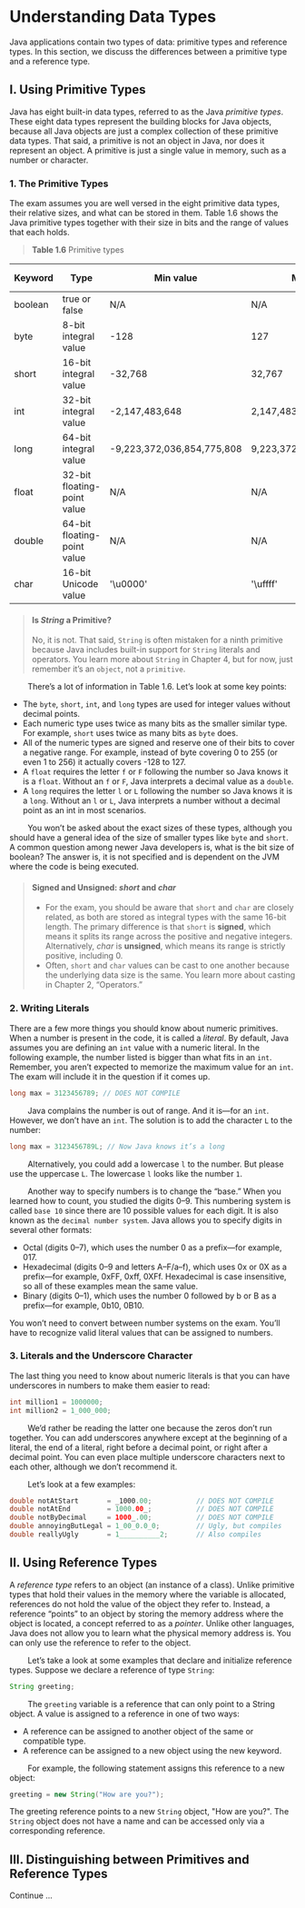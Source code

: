 # Understanding Data Types

Java applications contain two types of data: primitive types and reference types. In this 
section, we discuss the differences between a primitive type and a reference type.

## I. Using Primitive Types

Java has eight built-in data types, referred to as the Java _primitive types_. These eight data
types represent the building blocks for Java objects, because all Java objects are just a 
complex collection of these primitive data types. That said, a primitive is not an object in Java,
nor does it represent an object. A primitive is just a single value in memory, such as a number
or character.

### 1. The Primitive Types

The exam assumes you are well versed in the eight primitive data types, their relative sizes,
and what can be stored in them. Table 1.6 shows the Java primitive types together with their
size in bits and the range of values that each holds.

> **Table 1.6** Primitive types

|Keyword|Type|Min value|Max value|Default value| Example |
|-------|----|---------|---------|-------------|---------|
|boolean|true or false|N/A|N/A|false| true    |
|byte|8-bit integral value|-128|127|0| 123     |
|short|16-bit integral value|-32,768|32,767|0| 123     |
|int|32-bit integral value|-2,147,483,648|2,147,483,647|0| 123     |
|long|64-bit integral value|-9,223,372,036,854,775,808|9,223,372,036,854,775,807|0L| 123L    |
|float|32-bit floating-point value|N/A|N/A|0.0f| 123.45f |
|double|64-bit floating-point value|N/A|N/A|0.0d| 123.456 |
|char|16-bit Unicode value|'\u0000'|'\uffff'|'\u0000'| 'a'     |

> #### Is _String_ a Primitive?
> No, it is not. That said, `String` is often mistaken for a ninth primitive because Java
includes built-in support for `String` literals and operators. You learn more about `String` in
Chapter 4, but for now, just remember it’s an `object`, not a `primitive`.

&emsp;&emsp;
There’s a lot of information in Table 1.6. Let’s look at some key points:
- The `byte`, `short`, `int`, and `long` types are used for integer values without decimal points.
- Each numeric type uses twice as many bits as the smaller similar type. For example,
`short` uses twice as many bits as `byte` does.
- All of the numeric types are signed and reserve one of their bits to cover a negative
range. For example, instead of byte covering 0 to 255 (or even 1 to 256) it actually
covers -128 to 127.
- A `float` requires the letter `f` or `F` following the number so Java knows it is a `float`.
Without an `f` or `F`, Java interprets a decimal value as a `double`.
- A `long` requires the letter `l` or `L` following the number so Java knows it is a `long`.
Without an `l` or `L`, Java interprets a number without a decimal point as an int in most
scenarios.

&emsp;&emsp;
You won’t be asked about the exact sizes of these types, although you should have a 
general idea of the size of smaller types like `byte` and `short`. A common question among newer
Java developers is, what is the bit size of boolean? The answer is, it is not specified and is
dependent on the JVM where the code is being executed.

> #### Signed and Unsigned: _short_ and _char_
> - For the exam, you should be aware that `short` and `char` are closely related, as both are
stored as integral types with the same 16-bit length. The primary difference is that `short`
is **signed**, which means it splits its range across the positive and negative integers. 
Alternatively, _char_ is **unsigned**, which means its range is strictly positive, including 0.
> - Often, `short` and `char` values can be cast to one another because the underlying data size
is the same. You learn more about casting in Chapter 2, “Operators.”

### 2. Writing Literals
There are a few more things you should know about numeric primitives. When a number is
present in the code, it is called a _literal_. By default, Java assumes you are defining an `int` value
with a numeric literal. In the following example, the number listed is bigger than what fits in
an `int`. Remember, you aren’t expected to memorize the maximum value for an `int`. The exam
will include it in the question if it comes up.

```java
long max = 3123456789; // DOES NOT COMPILE
```

&emsp;&emsp;
Java complains the number is out of range. And it is—for an `int`. However, we don’t
have an `int`. The solution is to add the character `L` to the number:

```java
long max = 3123456789L; // Now Java knows it’s a long
```

&emsp;&emsp;
Alternatively, you could add a lowercase `l` to the number. But please use the uppercase `L`.
The lowercase `l` looks like the number `1`. <br />

&emsp;&emsp;
Another way to specify numbers is to change the “base.” When you learned how to count,
you studied the digits 0–9. This numbering system is called `base 10` since there are 10 
possible values for each digit. It is also known as the `decimal number system`. Java allows you to
specify digits in several other formats:

- Octal (digits 0–7), which uses the number 0 as a prefix—for example, 017.
- Hexadecimal (digits 0–9 and letters A–F/a–f), which uses 0x or 0X as a prefix—for
example, 0xFF, 0xff, 0XFf. Hexadecimal is case insensitive, so all of these examples
mean the same value.
- Binary (digits 0–1), which uses the number 0 followed by b or B as a prefix—for
example, 0b10, 0B10.

You won’t need to convert between number systems on the exam. You’ll have to 
recognize valid literal values that can be assigned to numbers.

### 3. Literals and the Underscore Character
The last thing you need to know about numeric literals is that you can have underscores in
numbers to make them easier to read:

```java
int million1 = 1000000;
int million2 = 1_000_000;
```

&emsp;&emsp;
We’d rather be reading the latter one because the zeros don’t run together. You can add
underscores anywhere except at the beginning of a literal, the end of a literal, right before a
decimal point, or right after a decimal point. You can even place multiple underscore 
characters next to each other, although we don’t recommend it. <br />

&emsp;&emsp;
Let’s look at a few examples:

```java
double notAtStart       = _1000.00;           // DOES NOT COMPILE
double notAtEnd         = 1000.00_;           // DOES NOT COMPILE
double notByDecimal     = 1000_.00;           // DOES NOT COMPILE
double annoyingButLegal = 1_00_0.0_0;         // Ugly, but compiles
double reallyUgly       = 1__________2;       // Also compiles
```

## II. Using Reference Types
A _reference type_ refers to an object (an instance of a class). Unlike primitive types that hold
their values in the memory where the variable is allocated, references do not hold the value
of the object they refer to. Instead, a reference “points” to an object by storing the memory
address where the object is located, a concept referred to as a _pointer_. Unlike other 
languages, Java does not allow you to learn what the physical memory address is. You can only
use the reference to refer to the object. <br />

&emsp;&emsp;
Let’s take a look at some examples that declare and initialize reference types. Suppose we
declare a reference of type `String`:

```java
String greeting;
```

&emsp;&emsp;
The `greeting` variable is a reference that can only point to a String object. A value is
assigned to a reference in one of two ways:

- A reference can be assigned to another object of the same or compatible type.
- A reference can be assigned to a new object using the new keyword.

&emsp;&emsp;
For example, the following statement assigns this reference to a new object:

```java
greeting = new String("How are you?");
```

The greeting reference points to a new `String` object, "How are you?". The `String`
object does not have a name and can be accessed only via a corresponding reference.

## III. Distinguishing between Primitives and Reference Types
Continue ...
